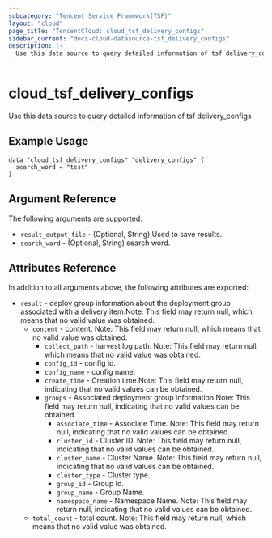 ```yaml
---
subcategory: "Tencent Service Framework(TSF)"
layout: "cloud"
page_title: "TencentCloud: cloud_tsf_delivery_configs"
sidebar_current: "docs-cloud-datasource-tsf_delivery_configs"
description: |-
  Use this data source to query detailed information of tsf delivery_configs
---
```


# cloud_tsf_delivery_configs

Use this data source to query detailed information of tsf delivery_configs

## Example Usage

```hcl
data "cloud_tsf_delivery_configs" "delivery_configs" {
  search_word = "test"
}
```

## Argument Reference

The following arguments are supported:

* `result_output_file` - (Optional, String) Used to save results.
* `search_word` - (Optional, String) search word.

## Attributes Reference

In addition to all arguments above, the following attributes are exported:

* `result` - deploy group information about the deployment group associated with a delivery item.Note: This field may return null, which means that no valid value was obtained.
  * `content` - content. Note: This field may return null, which means that no valid value was obtained.
    * `collect_path` - harvest log path. Note: This field may return null, which means that no valid value was obtained.
    * `config_id` - config id.
    * `config_name` - config name.
    * `create_time` - Creation time.Note: This field may return null, indicating that no valid values can be obtained.
    * `groups` - Associated deployment group information.Note: This field may return null, indicating that no valid values can be obtained.
      * `associate_time` - Associate Time. Note: This field may return null, indicating that no valid values can be obtained.
      * `cluster_id` - Cluster ID. Note: This field may return null, indicating that no valid values can be obtained.
      * `cluster_name` - Cluster Name. Note: This field may return null, indicating that no valid values can be obtained.
      * `cluster_type` - Cluster type.
      * `group_id` - Group Id.
      * `group_name` - Group Name.
      * `namespace_name` - Namespace Name. Note: This field may return null, indicating that no valid values can be obtained.
  * `total_count` - total count. Note: This field may return null, which means that no valid value was obtained.


